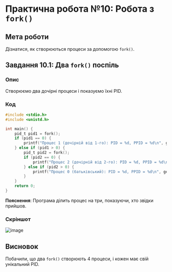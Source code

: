 # Практична робота №10: Робота з `fork()`

## Мета роботи
Дізнатися, як створюються процеси за допомогою `fork()`.

## Завдання 10.1: Два `fork()` поспіль

### Опис
Створюємо два дочірні процеси і показуємо їхні PID.

### Код
```c
#include <stdio.h>
#include <unistd.h>

int main() {
    pid_t pid1 = fork();
    if (pid1 == 0) {
        printf("Процес 1 (дочірній від 1-го): PID = %d, PPID = %d\n", getpid(), getppid());
    } else if (pid1 > 0) {
        pid_t pid2 = fork();
        if (pid2 == 0) {
            printf("Процес 2 (дочірній від 2-го): PID = %d, PPID = %d\n", getpid(), getppid());
        } else if (pid2 > 0) {
            printf("Процес 0 (батьківський): PID = %d, PPID = %d\n", getpid(), getppid());
        }
    }
    return 0;
}
```
**Пояснення**: Програма ділить процес на три, показуючи, хто звідки прийшов.

### Скріншот
![image](https://github.com/user-attachments/assets/f99aadb2-fe45-4d0d-9ec1-2eba95578a3d)

## Висновок
Побачили, що два `fork()` створюють 4 процеси, і кожен має свій унікальний PID.
